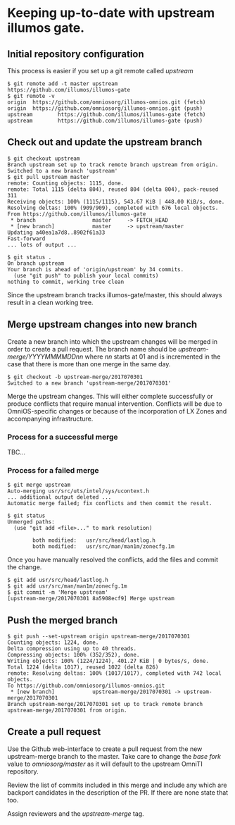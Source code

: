 
# Keeping up-to-date with upstream illumos gate.

## Initial repository configuration

This process is easier if you set up a git remote called _upstream_

```shell
$ git remote add -t master upstream https://github.com/illumos/illumos-gate
$ git remote -v
origin  https://github.com/omniosorg/illumos-omnios.git (fetch)
origin  https://github.com/omniosorg/illumos-omnios.git (push)
upstream        https://github.com/illumos/illumos-gate (fetch)
upstream        https://github.com/illumos/illumos-gate (push)
```

## Check out and update the upstream branch

```shell
$ git checkout upstream
Branch upstream set up to track remote branch upstream from origin.
Switched to a new branch 'upstream'
$ git pull upstream master
remote: Counting objects: 1115, done.
remote: Total 1115 (delta 804), reused 804 (delta 804), pack-reused 311
Receiving objects: 100% (1115/1115), 543.67 KiB | 448.00 KiB/s, done.
Resolving deltas: 100% (909/909), completed with 676 local objects.
From https://github.com/illumos/illumos-gate
 * branch                  master     -> FETCH_HEAD
 * [new branch]            master     -> upstream/master
Updating a40ea1a7d8..8902f61a33
Fast-forward
... lots of output ...

$ git status .
On branch upstream
Your branch is ahead of 'origin/upstream' by 34 commits.
  (use "git push" to publish your local commits)
nothing to commit, working tree clean
```

Since the upstream branch tracks illumos-gate/master, this should always
result in a clean working tree.

## Merge upstream changes into new branch

Create a new branch into which the upstream changes will be merged in order
to create a pull request. The branch name should be
_upstream-merge/YYYYMMMMDDnn_ where _nn_ starts at 01 and is incremented in
the case that there is more than one merge in the same day.

```shell
$ git checkout -b upstream-merge/2017070301
Switched to a new branch 'upstream-merge/2017070301'
```

Merge the upstream changes. This will either complete successfully or produce
conflicts that require manual intervention. Conflicts will be due to
OmniOS-specific changes or because of the incorporation of LX Zones and
accompanying infrastructure.

### Process for a successful merge

TBC...

### Process for a failed merge

```shell
$ git merge upstream
Auto-merging usr/src/uts/intel/sys/ucontext.h
... additional output deleted ...
Automatic merge failed; fix conflicts and then commit the result.

$ git status
Unmerged paths:
  (use "git add <file>..." to mark resolution)

        both modified:   usr/src/head/lastlog.h
        both modified:   usr/src/man/man1m/zonecfg.1m
```

Once you have manually resolved the conflicts, add the files and commit
the change.

```shell
$ git add usr/src/head/lastlog.h
$ git add usr/src/man/man1m/zonecfg.1m
$ git commit -m 'Merge upstream'
[upstream-merge/2017070301 8a5908ecf9] Merge upstream
```

## Push the merged branch

```shell
$ git push --set-upstream origin upstream-merge/2017070301
Counting objects: 1224, done.
Delta compression using up to 40 threads.
Compressing objects: 100% (352/352), done.
Writing objects: 100% (1224/1224), 401.27 KiB | 0 bytes/s, done.
Total 1224 (delta 1017), reused 1022 (delta 826)
remote: Resolving deltas: 100% (1017/1017), completed with 742 local objects.
To https://github.com/omniosorg/illumos-omnios.git
 * [new branch]            upstream-merge/2017070301 -> upstream-merge/2017070301
Branch upstream-merge/2017070301 set up to track remote branch upstream-merge/2017070301 from origin.
```

## Create a pull request

Use the Github web-interface to create a pull request from the new
upstream-merge branch to the master. Take care to change the _base fork_
value to _omniosorg/master_ as it will default to the upstream OmniTI
repository.

Review the list of commits included in this merge and include any which
are backport candidates in the description of the PR. If there are none
state that too.

Assign reviewers and the _upstream-merge_ tag.

